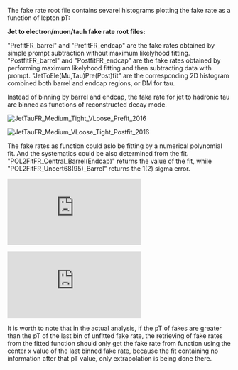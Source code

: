 The fake rate root file contains sevarel histograms plotting the fake rate as a function of lepton pT:

**Jet to electron/muon/tauh fake rate root files:**

"PrefitFR_barrel" and "PrefitFR_endcap" are the fake rates obtained by simple prompt subtraction without maximum likelyhood fitting.
"PostfitFR_barrel" and "PostfitFR_endcap" are the fake rates obtained by performing maximum likelyhood fitting and then subtracting data with prompt.
"JetToEle(Mu,Tau)Pre(Post)fit" are the corresponding 2D histogram combined both barrel and endcap regions, or DM for tau. 

Instead of binning by barrel and endcap, the faka rate for jet to hadronic tau are binned as functions of reconstructed decay mode.

![JetTauFR_Medium_Tight_VLoose_Prefit_2016](https://user-images.githubusercontent.com/8279060/164252392-6c737249-b296-4aa9-85f7-7aadf5027b54.png)


![JetTauFR_Medium_VLoose_Tight_Postfit_2016](https://user-images.githubusercontent.com/8279060/164252277-43c992c7-8553-436d-82eb-f9e663dbf3dd.png)

The fake rates as function could aslo be fitting by a numerical polynomial fit. And the systematics could be also determined from the fit.
"POL2FitFR_Central_Barrel(Endcap)" returns the value of the fit, while "POL2FitFR_Uncert68(95)_Barrel" returns the 1(2) sigma error.

![FakeRateFit_JetToMu_Loose_Iso0p15_endcap_2018.pdf](https://github.com/wywdiablo/AZhCorrections/files/8522260/FakeRateFit_JetToMu_Loose_Iso0p15_endcap_2018.pdf)

![FakeRateFit_JetToTau_Medium_VLoose_Tight_DM10_2018.pdf](https://github.com/wywdiablo/AZhCorrections/files/8522274/FakeRateFit_JetToTau_Medium_VLoose_Tight_DM10_2018.pdf)


It is worth to note that in the actual analysis, if the pT of fakes are greater than the pT of the last bin of unfitted fake rate, the retrieving of fake rates from the fitted function should only get the fake rate from function using the center x value of the last binned fake rate, because the fit containing no information after that pT value, only extrapolation is being done there.
